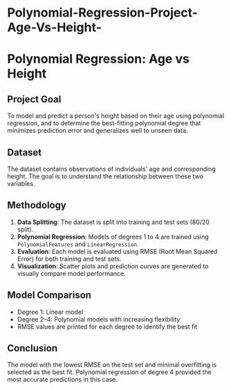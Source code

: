 # Polynomial-Regression-Project-Age-Vs-Height-
# Polynomial Regression: Age vs Height

##  Project Goal
To model and predict a person's height based on their age using polynomial regression, and to determine the best-fitting polynomial degree that minimizes prediction error and generalizes well to unseen data.

## Dataset
The dataset contains observations of individuals' age and corresponding height. The goal is to understand the relationship between these two variables.

## Methodology
1. **Data Splitting**: The dataset is split into training and test sets (80/20 split).
2. **Polynomial Regression**: Models of degrees 1 to 4 are trained using `PolynomialFeatures` and `LinearRegression`.
3. **Evaluation**: Each model is evaluated using RMSE (Root Mean Squared Error) for both training and test sets.
4. **Visualization**: Scatter plots and prediction curves are generated to visually compare model performance.

##  Model Comparison
- Degree 1: Linear model
- Degree 2–4: Polynomial models with increasing flexibility
- RMSE values are printed for each degree to identify the best fit

##  Conclusion
The model with the lowest RMSE on the test set and minimal overfitting is selected as the best fit. Polynomial regression of degree 4 provided the most accurate predictions in this case.
